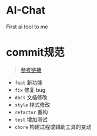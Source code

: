 # AI-Chat

First ai tool to me

# commit规范

> [参考链接](https://www.conventionalcommits.org/zh-hans/v1.0.0/#%e7%ba%a6%e5%ae%9a%e5%bc%8f%e6%8f%90%e4%ba%a4%e8%a7%84%e8%8c%83)

- `feat` 新功能
- `fix` 修复 bug
- `docs` 文档修改
- `style` 样式修改
- `refactor` 重构
- `test` 增加测试
- `chore` 构建过程或辅助工具的变动
